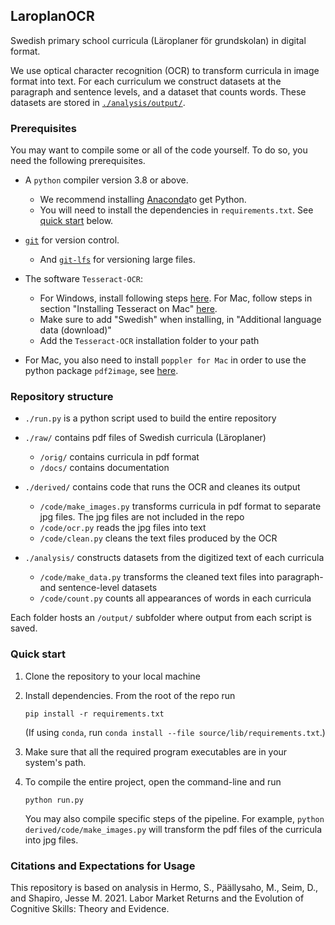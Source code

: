 ## LaroplanOCR

Swedish primary school curricula (Läroplaner för grundskolan) in digital format.

We use optical character recognition (OCR) to transform curricula in image format into text.
For each curriculum we construct datasets at the paragraph and sentence levels, and a dataset that counts words.
These datasets are stored in [`./analysis/output/`](analysis/output).

### Prerequisites

You may want to compile some or all of the code yourself.
To do so, you need the following prerequisites.

- A `python` compiler version 3.8 or above.
    - We recommend installing [Anaconda](https://www.anaconda.com/products/individual)to get Python.
    - You will need to install the dependencies in `requirements.txt`. See [quick start](#quick-start) below.

- [`git`](https://git-scm.com/downloads) for version control.
    - And [`git-lfs`](https://git-lfs.github.com/) for versioning large files.

- The software `Tesseract-OCR`:
    - For Windows, install following steps [here](https://stackoverflow.com/a/53672281). For Mac, follow steps in section "Installing Tesseract on Mac" [here](https://guides.library.illinois.edu/c.php?g=347520&p=4121425).
    - Make sure to add "Swedish" when installing, in "Additional language data (download)"
    - Add the `Tesseract-OCR` installation folder to your path

- For Mac, you also need to install `poppler for Mac` in order to use the python package `pdf2image`, see [here](https://github.com/Belval/pdf2image/blob/master/README.md).


### Repository structure

- `./run.py` is a python script used to build the entire repository

- `./raw/` contains pdf files of Swedish curricula (Läroplaner)
   - `/orig/` contains curricula in pdf format
   - `/docs/` contains documentation

- `./derived/` contains code that runs the OCR and cleanes its output
   - `/code/make_images.py` transforms curricula in pdf format to separate jpg files. The jpg files are not included in the repo
   - `/code/ocr.py` reads the jpg files into text
   - `/code/clean.py` cleans the text files produced by the OCR

- `./analysis/` constructs datasets from the digitized text of each curricula
   - `/code/make_data.py` transforms the cleaned text files into paragraph- and sentence-level datasets
   - `/code/count.py` counts all appearances of words in each curricula

Each folder hosts an `/output/` subfolder where output from each script is saved.


### Quick start

1. Clone the repository to your local machine

2. Install dependencies. From the root of the repo run

    ```
    pip install -r requirements.txt
    ```

    (If using `conda`, run `conda install --file source/lib/requirements.txt`.)

3. Make sure that all the required program executables are in your system's path.

4. To compile the entire project, open the command-line and run

    ```
    python run.py
    ```

    You may also compile specific steps of the pipeline. 
    For example, `python derived/code/make_images.py` will transform the pdf files of the curricula into jpg files.


### Citations and Expectations for Usage

This repository is based on analysis in 
Hermo, S., Päällysaho, M., Seim, D., and Shapiro, Jesse M. 2021. Labor Market Returns and the Evolution of Cognitive Skills: Theory and Evidence.

